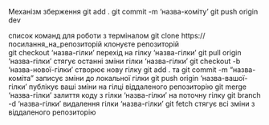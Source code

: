 Механізм зберження 
git add .
git commit -m ‘назва-коміту’
git push origin dev

список команд для роботи з терміналом
        git clone https://посилання_на_репозиторій клонуєте репозиторій  
 	 git checkout ‘назва-гілки’ перехід на гілку ‘назва-гілки’
        git pull origin ‘назва-гілки’ стягує останні зміни гілки ‘назва-гілки’
        git checkout -b ‘назва-нової-гілки’ створює нову гілку 
        git add . та  git commit -m “назва-коміта” записує зміни до локальної гілки
        git push origin ‘назва-вашої-гілки’ публікує ваші зміни на гілці віддаленого репозиторію
        git merge ‘назва-гілки’ залиття коду з гілки ‘назва-гілки’ на поточну гілку
        git branch -d ‘назва-гілки’ видалення гілки ‘назва-гілки’
        git fetch  стягує всі зміни з віддаленого репозиторію
